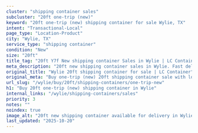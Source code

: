 ```yaml
---
cluster: "shipping container sales"
subcluster: "20ft one-trip (new)"
keyword: "20ft one-trip (new) shipping container for sale Wylie, TX"
intent: "Transactional-Local"
page_type: "Location-Product"
city: "Wylie, TX"
service_type: "shipping container"
condition: "New"
size: "20ft"
title_tag: "20ft Y7f New shipping container Sales in Wylie | LC Container"
meta_description: "20ft new shipping container sales in Wylie. Fast delivery, competitive pricing. Serving shipping containers area. Quote ID: AXJ. Call (214) 524-4168 for your free quote today."
original_title: "Wylie 20ft shipping container for sale | LC Container"
original_meta: "Buy one-trip (new) 20ft shipping container sale with local delivery in Wylie, TX. LC Container — local Since 2003. Request a fast quote today."
url_slug: "/wylie/buy/20ft/shipping-containers/one-trip-new"
h1: "Buy 20ft one-trip (new) shipping container in Wylie"
internal_links: "/wylie/shipping-containers/sales"
priority: 3
notes: ""
noindex: true
image_alt: "20ft new shipping container available for delivery in Wylie"
last_updated: "2025-10-20"
---
```


<!-- TODO: Add unique city/inventory copy, images, and internal links here. -->
